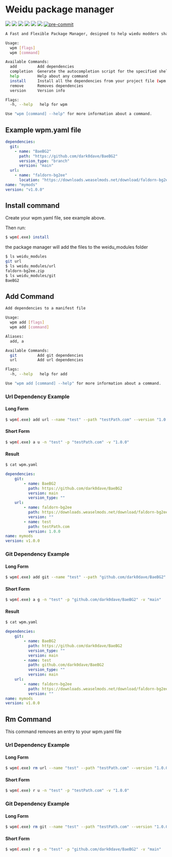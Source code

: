 # Weidu package manager
![](https://img.shields.io/badge/go-65A2BE2?logo=go&style=for-the-badge&logoColor=grey)
[![](https://img.shields.io/badge/Linux-FCC624?style=for-the-badge&logo=linux&logoColor=black)](https://github.com/dark0dave/wpm/releases/latest)
[![](https://img.shields.io/badge/Windows-0078D6?&style=for-the-badge&logoColor=white&logo=git-for-windows)](https://github.com/dark0dave/wpm/releases/latest)
[![](https://img.shields.io/badge/mac%20os-grey?style=for-the-badge&logo=apple&logoColor=white)](https://github.com/dark0dave/wpm/releases/latest)
[![](https://img.shields.io/github/actions/workflow/status/dark0dave/wpm/main.yaml?style=for-the-badge)](https://github.com/dark0dave/wpm/actions/workflows/main.yaml)
[![](https://img.shields.io/github/license/dark0dave/wpm?style=for-the-badge)](./LICENSE)
[![pre-commit](https://img.shields.io/badge/pre--commit-enabled-brightgreen?logo=pre-commit&style=for-the-badge)](https://github.com/pre-commit/pre-commit)
```sh
A Fast and Flexible Package Manager, designed to help wiedu modders share code.

Usage:
  wpm [flags]
  wpm [command]

Available Commands:
  add         Add dependencies
  completion  Generate the autocompletion script for the specified shell
  help        Help about any command
  install     Install all the dependencies from your project file (wpm.yaml)
  remove      Removes dependencies
  version     Version info

Flags:
  -h, --help   help for wpm

Use "wpm [command] --help" for more information about a command.
```

## Example wpm.yaml file

```yaml
dependencies:
  git:
    - name: "BaeBG2"
      path: "https://github.com/dark0dave/BaeBG2"
      version_type: "branch"
      version: "main"
  url:
    - name: "faldorn-bg2ee"
      location: "https://downloads.weaselmods.net/download/faldorn-bg2ee/?wpdmdl=480&refresh=66ccff1d9457d1724710685"
name: "mymods"
version: "v1.0.0"
```

## Install command

Create your wpm.yaml file, see example above.

Then run:
```sh
$ wpm(.exe) install
```
the package manager will add the files to the weidu_modules folder
```sh
$ ls weidu_modules
git url
$ ls weidu_modules/url
faldorn-bg2ee.zip
$ ls weidu_modules/git
BaeBG2
```

## Add Command

```sh
Add dependencies to a manifest file

Usage:
  wpm add [flags]
  wpm add [command]

Aliases:
  add, a

Available Commands:
  git         Add git dependencies
  url         Add url dependencies

Flags:
  -h, --help   help for add

Use "wpm add [command] --help" for more information about a command.
```

### Url Dependency Example
#### Long Form

```sh
$ wpm(.exe) add url --name "test" --path "testPath.com" --version "1.0.0"
```

#### Short Form

```sh
$ wpm(.exe) a u -n "test" -p "testPath.com" -v "1.0.0"
```
#### Result

```sh
$ cat wpm.yaml
```

```yaml
dependencies:
    git:
        - name: BaeBG2
          path: https://github.com/dark0dave/BaeBG2
          version: main
          version_type: ""
    url:
        - name: faldorn-bg2ee
          path: https://downloads.weaselmods.net/download/faldorn-bg2ee/?wpdmdl=480&refresh=66ccff1d9457d1724710685
          version: ""
        - name: test
          path: testPath.com
          version: 1.0.0
name: mymods
version: v1.0.0
```

### Git Dependency Example
#### Long Form

```sh
$ wpm(.exe) add git --name "test" --path "github.com/dark0dave/BaeBG2" --version "main"
```

#### Short Form

```sh
$ wpm(.exe) a g -n "test" -p "github.com/dark0dave/BaeBG2" -v "main"
```

#### Result

```sh
$ cat wpm.yaml
```
```yaml
dependencies:
    git:
        - name: BaeBG2
          path: https://github.com/dark0dave/BaeBG2
          version_type: ""
          version: main
        - name: test
          path: github.com/dark0dave/BaeBG2
          version_type: ""
          version: main
    url:
        - name: faldorn-bg2ee
          path: https://downloads.weaselmods.net/download/faldorn-bg2ee/?wpdmdl=480&refresh=66ccff1d9457d1724710685
          version: ""
name: mymods
version: v1.0.0
```

## Rm Command

This command removes an entry to your wpm.yaml file

### Url Dependency Example
#### Long Form

```sh
$ wpm(.exe) rm url --name "test" --path "testPath.com" --version "1.0.0"
```

#### Short Form

```sh
$ wpm(.exe) r u -n "test" -p "testPath.com" -v "1.0.0"
```

### Git Dependency Example
#### Long Form

```sh
$ wpm(.exe) rm git --name "test" --path "testPath.com" --version "1.0.0"
```

#### Short Form

```sh
$ wpm(.exe) r g -n "test" -p "github.com/dark0dave/BaeBG2" -v "main"
```
